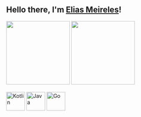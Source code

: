 ## Hello there, I'm [Elias Meireles](https://www.eliasmeireles.com)!

 <div>
  <img height="170em" src="https://github-readme-stats.vercel.app/api?username=eliasmeireles&show_icons=true&theme=dark&include_all_commits=true&count_private=true"/>
  <img height="170em" src="https://github-readme-stats.vercel.app/api/top-langs/?username=eliasmeireles&layout=compact&langs_count=7&theme=dark"/>
</div>

  
 <div style="display: inline_block">
  <br>
  <img align="center" alt="Kotlin" height="50" width="50" src="https://cdn.jsdelivr.net/gh/devicons/devicon/icons/kotlin/kotlin-original-wordmark.svg">
  <img align="center" alt="Java" height="50" width="50" src="https://cdn.jsdelivr.net/gh/devicons/devicon/icons/java/java-original-wordmark.svg">
  <img align="center" alt="Go" height="50" width="50" src="https://cdn.jsdelivr.net/gh/devicons/devicon/icons/go/go-original-wordmark.svg">
</div>
</div>
